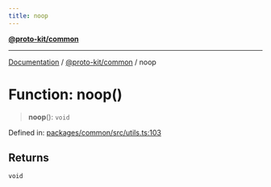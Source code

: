 ```yaml
---
title: noop
---
```


[**@proto-kit/common**](../README.md)

***

[Documentation](../../../README.md) / [@proto-kit/common](../README.md) / noop

# Function: noop()

> **noop**(): `void`

Defined in: [packages/common/src/utils.ts:103](https://github.com/proto-kit/framework/blob/4d6b3b6da51b3edee0fbf25ce72c1f59ec61e891/packages/common/src/utils.ts#L103)

## Returns

`void`
